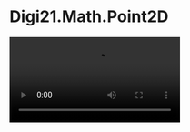 # Digi21.Math.Point2D

<video controls>
    <source src="https://digi21.blob.core.windows.net/videos-ayuda/desarrollo/3.%20Digi21.Math.Point2D.mp4" type="video/mp4">
</video>

